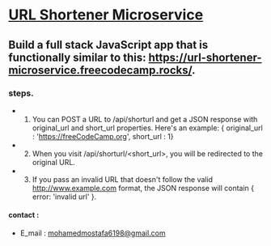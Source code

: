 # [URL Shortener Microservice](https://www.freecodecamp.org/learn/back-end-development-and-apis/back-end-development-and-apis-projects/url-shortener-microservice)

## Build a full stack JavaScript app that is functionally similar to this: https://url-shortener-microservice.freecodecamp.rocks/.

### steps. 

- 1) You can POST a URL to /api/shorturl and get a JSON response with original_url and short_url properties. Here's an example: { original_url : 'https://freeCodeCamp.org', short_url : 1}

- 2) When you visit /api/shorturl/<short_url>, you will be redirected to the original URL.

- 3) If you pass an invalid URL that doesn't follow the valid http://www.example.com format, the JSON response will contain { error: 'invalid url' }.

#### contact :
 - E_mail : mohamedmostafa6198@gmail.com
